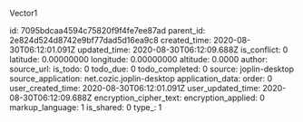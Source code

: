 Vector1

id: 7095bdcaa4594c75820f9f4fe7ee87ad
parent_id: 2e824d524d8742e9bf77dad5d16ea9c8
created_time: 2020-08-30T06:12:01.091Z
updated_time: 2020-08-30T06:12:09.688Z
is_conflict: 0
latitude: 0.00000000
longitude: 0.00000000
altitude: 0.0000
author: 
source_url: 
is_todo: 0
todo_due: 0
todo_completed: 0
source: joplin-desktop
source_application: net.cozic.joplin-desktop
application_data: 
order: 0
user_created_time: 2020-08-30T06:12:01.091Z
user_updated_time: 2020-08-30T06:12:09.688Z
encryption_cipher_text: 
encryption_applied: 0
markup_language: 1
is_shared: 0
type_: 1